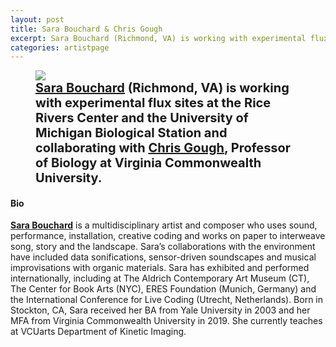```yaml
---
layout: post
title: Sara Bouchard & Chris Gough
excerpt: Sara Bouchard (Richmond, VA) is working with experimental flux sites at the Rice Rivers Center and the University of Michigan Biological Station and collaborating with Chris Gough, Professor of Biology at Virginia Commonwealth University.
categories: artistpage
---
```


<figure class="half">
	<img src="https://fluxnetart.github.io/images/Sara_Chris.png">
	<figcaption style="font-size: 20;"><b><a href="https://www.sarabouchard.com">Sara Bouchard</a> (Richmond, VA) is working with experimental flux sites at the Rice Rivers Center and the University of Michigan Biological Station and collaborating with <a href="https://www.goughlab.com/">Chris Gough</a>, Professor of Biology at Virginia Commonwealth University.</b></figcaption>
</figure>


<h4>Bio</h4>

<a href="https://www.sarabouchard.com"><b>Sara Bouchard</b></a> is a multidisciplinary artist and composer who uses sound, performance, installation, creative coding and works on paper to interweave song, story and the landscape. Sara’s collaborations with the environment have included data sonifications, sensor-driven soundscapes and musical improvisations with organic materials. Sara has exhibited and performed internationally, including at The Aldrich Contemporary Art Museum (CT), The Center for Book Arts (NYC), ERES Foundation (Munich, Germany) and the International Conference for Live Coding (Utrecht, Netherlands). Born in Stockton, CA, Sara received her BA from Yale University in 2003 and her MFA from Virginia Commonwealth University in 2019. She currently teaches at VCUarts Department of Kinetic Imaging.

